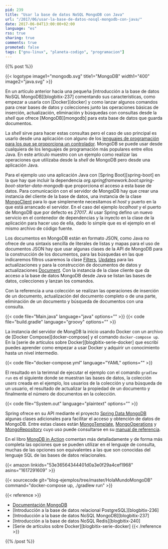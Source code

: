 ```yaml
---
pid: 239
title: "Usar la base de datos NoSQL MongoDB con Java"
url: "/2017/06/usar-la-base-de-datos-nosql-mongodb-con-java/"
date: 2017-06-04T13:00:00+02:00
language: "es"
rss: true
sharing: true
comments: true
promoted: false
tags: ["gnu-linux", "planeta-codigo", "programacion"]
---
```


{{% post %}}

{{< logotype image1="mongodb.svg" title1="MongoDB" width1="400" image2="java.svg" >}}

En un artículo anterior hacía una pequeña [introducción a la base de datos NoSQL MongoDB][blogbitix-237] comentando sus características, como empezar a usarla con [Docker][docker] y como lanzar algunos comandos para crear bases de datos y colecciones junto las operaciones básicas de inserción, actualización, eliminación y búsquedas con consultas desde la _shell_ que ofrece [MongoDB][mongodb] para esta base de datos que guarda documentos.

La _shell_ sirve para hacer estas consultas pero el caso de uso principal es usarlo desde una aplicación con alguno de los [lenguajes de programación para los que se proporciona un controlador](https://docs.mongodb.com/ecosystem/drivers/). MongoDB se puede usar desde cualquiera de los lenguajes de programación más populares entre ellos Java. En este artículo muestro con un ejemplo como realizar las operaciones que utilizaba desde la _shell_ de MongoDB pero desde una aplicación Java.

Para el ejemplo uso una aplicación Java con [Spring Boot][spring-boot] en la que hay que incluir la dependencia _org.springframework.boot:spring-boot-starter-data-mongodb_ que proporciona el acceso a esta base de datos. Para comunicación con el servidor de MongoDB hay que crear una instancia del cliente de la base de datos, una instancia de la clase [MongoClient](https://api.mongodb.com/java/current/com/mongodb/MongoClient.html) para lo que simplemente necesitamos el _host_ y puerto en la que está arrancado el servidor. En el caso del ejemplo _localhost_ y el puerto de MongoDB que por defecto es _27017_. Al usar Spring defino un nuevo servicio en el contenedor de dependencias y la inyecto en la clase de la aplicación para hacer uso de ella, dado lo simple que es el ejemplo en el mismo archivo de código fuente.

Los documentos en MongoDB están en formato JSON, como Java no ofrece de una sintaxis sencilla de literales de listas y mapas para el uso de documentos JSON hay que usar algunas clases de la API de MongoDB para la construcción de los documentos, para las búsquedas en las que indicaremos filtros usaremos la clase [Filters](https://api.mongodb.com/java/current/com/mongodb/client/model/Filters.html), [Updates](https://api.mongodb.com/java/current/com/mongodb/client/model/Updates.html) para las actualizaciones y para la construcción de documentos de datos y actualizaciones [Document](https://api.mongodb.com/java/current/org/bson/Document.html). Con la instancia de la clase cliente que da acceso a la base de datos MongoDB desde Java se listan las bases de datos, colecciones y lanzan los comandos.

Con la referencia a una colección se realizan las operaciones de inserción de un documento, actualización del documento completo o de una parte, eliminación de un documento y búsqueda de documentos con una consulta.

{{< code file="Main.java" language="java" options="" >}}
{{< code file="build.gradle" language="groovy" options="" >}}

La instancia del servidor de MongDB la inicio usando Docker con un archivo de [Docker Compose][docker-compose] y el comando <code>docker-compose up</code>. En la  [serie de artículos sobre Docker][blogbitix-serie-docker] que escribí puedes aprender como empezar a usar Docker y adquirir un conocimiento hasta un nivel intermedio.

{{< code file="docker-compose.yml" language="YAML" options="" >}}

El resultado en la terimnal de ejecutar el ejemplo con el comando <code>gradlew run</code> es el siguiente donde se muestran las bases de datos, la colección _users_ creada en el ejemplo, los usuarios de la colección y una búsqueda de un usuario, el resultado de actualizar la propiedad de un documento y finalmente el número de documentos en la colección.

{{< code file="System.out" language="plaintext" options="" >}}

Spring ofrece en su API mediante el proyecto [Spring Data MongoDB](https://projects.spring.io/spring-data-mongodb/) algunas clases adicionales para facilitar el acceso y obtención de datos de MongoDB. Entre estas clases están [MongoTemplate](https://docs.spring.io/spring-data/data-mongo/docs/current/api/org/springframework/data/mongodb/core/MongoTemplate.html), [MongoOperations](https://docs.spring.io/spring-data/data-mongo/docs/current/api/org/springframework/data/mongodb/core/MongoOperations.html) y [MongoRepository](https://docs.spring.io/spring-data/data-mongo/docs/current/api/org/springframework/data/mongodb/repository/MongoRepository.html) cuyo uso puede consultarse en su [manual de referencia](https://docs.spring.io/spring-data/data-mongo/docs/current/reference/html/).

En el libro [MongDB in Action](https://amzn.to/2qvYqqU) comentan más detalladamente y de forma más completa las opciones que se pueden utilizar en el lenguaje de consulta, muchas de las opciones son equivalentes a las que son conocidas del lenguaje SQL de las bases de datos relacionales.

{{< amazon
    linkids="53e36564344401d0a3e0f29a4cef1968"
    asins="1617291609" >}}

{{< sourcecode git="blog-ejemplos/tree/master/HolaMundoMongoDB" command="docker-compose up, ./gradlew run" >}}

{{< reference >}}
* [Documentación MongoDB](https://docs.mongodb.com/)
* [Introducción a la base de datos relacional PostgreSQL][blogbitix-236]
* [Introducción a la base de datos NoSQL MongoDB][blogbitix-237]
* [Introducción a la base de datos NoSQL Redis][blogbitix-240]
* [Serie de artículos sobre Docker][blogbitix-serie-docker]
{{< /reference >}}

{{% /post %}}
